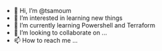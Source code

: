 - 👋 Hi, I’m @tsamoum
- 👀 I’m interested in learning new things
- 🌱 I’m currently learning Powershell and Terraform
- 💞️ I’m looking to collaborate on ...
- 📫 How to reach me ...

<!---
tsamoum/tsamoum is a ✨ special ✨ repository because its `README.md` (this file) appears on your GitHub profile.
You can click the Preview link to take a look at your changes.
--->
